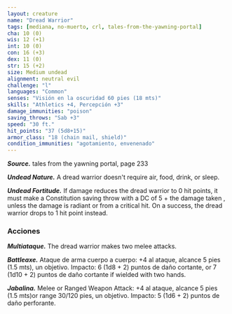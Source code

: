 ```yaml
---
layout: creature
name: "Dread Warrior"
tags: [mediana, no-muerto, crl, tales-from-the-yawning-portal]
cha: 10 (0)
wis: 12 (+1)
int: 10 (0)
con: 16 (+3)
dex: 11 (0)
str: 15 (+2)
size: Medium undead
alignment: neutral evil
challenge: "l"
languages: "Common"
senses: "Visión en la oscuridad 60 pies (18 mts)"
skills: "Athletics +4, Percepción +3"
damage_immunities: "poison"
saving_throws: "Sab +3"
speed: "30 ft."
hit_points: "37 (5d8+15)"
armor_class: "18 (chain mail, shield)"
condition_immunities: "agotamiento, envenenado"
---
```


***Source.*** tales from the yawning portal,  page 233

***Undead Nature.*** A dread warrior doesn't require air, food, drink, or sleep.

***Undead Fortitude.*** If damage reduces the dread warrior to 0 hit points, it must make a Constitution saving throw with a DC of 5 + the damage taken , unless the damage is radiant or from a critical hit. On a success, the dread warrior drops to 1 hit point instead.

### Acciones

***Multiataque.*** The dread warrior makes two melee attacks.

***Battleaxe.*** Ataque de arma cuerpo a cuerpo: +4 al ataque, alcance 5 pies (1.5 mts), un objetivo. Impacto: 6 (1d8 + 2) puntos de daño cortante, or 7 (1d10 + 2) puntos de daño cortante if wielded with two hands.

***Jabalina.*** Melee or Ranged Weapon Attack: +4 al ataque, alcance 5 pies (1.5 mts)or range 30/120 pies, un objetivo. Impacto: 5 (1d6 + 2) puntos de daño perforante.
